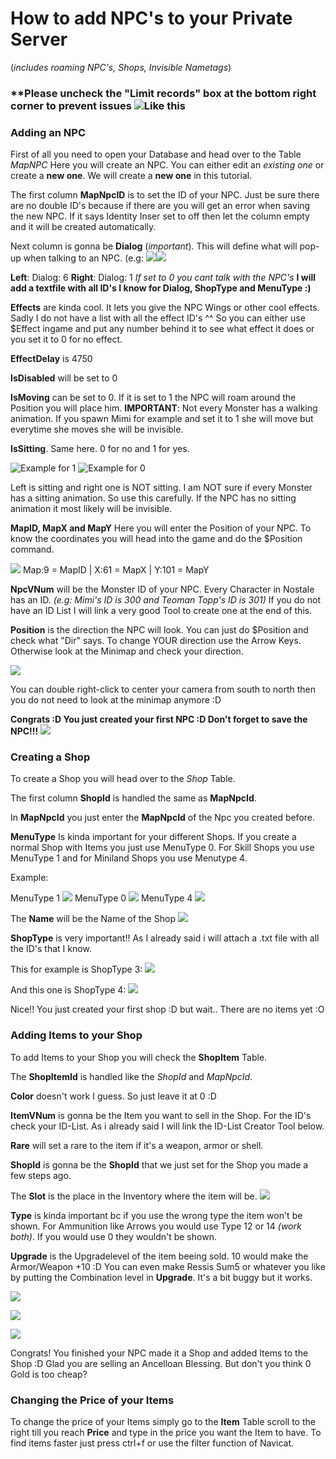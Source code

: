 # How to add NPC's to your Private Server 
(_includes roaming NPC's, Shops, Invisible Nametags_)

### **Please uncheck the "Limit records" box at the bottom right corner to prevent issues ![Like this](https://i.imgur.com/iiIwIqQ.png)

### Adding an NPC
First of all you need to open your Database and head over to the Table _MapNPC_
Here you will create an NPC. You can either edit an _existing one_ or create a **new one**. We will create a **new one** in this tutorial.

The first column **MapNpcID** is to set the ID of your NPC. Just be sure there are no double ID's because if there are you will get an error when saving the new NPC. If it says Identity Inser set to off then let the column empty and it will be created automatically.

Next column is gonna be **Dialog** (_important_). This will define what will pop-up when talking to an NPC. (e.g: ![](https://i.gyazo.com/27a0109f1b7a88d515973ac1294343cc.png)![](https://i.gyazo.com/88cedf682ea2f39ae41c02f4fbb6f255.png)

**Left**: Dialog: 6 **Right**: Dialog: 1 
_If set to 0 you cant talk with the NPC's_
**I will add a textfile with all ID's I know for Dialog, ShopType and MenuType :)**

**Effects** are kinda cool. It lets you give the NPC Wings or other cool effects. Sadly I do not have a list with all the effect ID's ^^ So you can either use $Effect ingame and put any number behind it to see what effect it does or you set it to 0 for no effect.

**EffectDelay** is 4750

**IsDisabled** will be set to 0

**IsMoving** can be set to 0. If it is set to 1 the NPC will roam around the Position you will place him. **IMPORTANT**: Not every Monster has a walking animation. If you spawn Mimi for example and set it to 1 she will move but everytime she moves she will be invisible.

**IsSitting**. Same here. 0 for no and 1 for yes. 

![Example for 1](https://i.gyazo.com/2974acb793fa2ea22f2a86f351e13a71.png) ![Example for 0](https://i.gyazo.com/f34a711c55424ca8ea1856cd6aeb6227.png)

Left is sitting and right one is NOT sitting. I am NOT sure if every Monster has a sitting animation. So use this carefully. If the NPC has no sitting animation it most likely will be invisible.

**MapID, MapX and MapY** Here you will enter the Position of your NPC. To know the coordinates you will head into the game and do the $Position command.  

![](https://i.gyazo.com/0e80c9a6063c1c4b649cc00d43a0dfac.png)
Map:9 = MapID | X:61 = MapX | Y:101 = MapY

**NpcVNum** will be the Monster ID of your NPC. Every Character in Nostale has an ID. _(e.g: Mimi's ID is 300 and Teoman Topp's ID is 301)_ If you do not have an ID List I will link a very good Tool to create one at the end of this.

**Position** is the direction the NPC will look. You can just do $Position and check what "Dir" says. To change YOUR direction use the Arrow Keys. Otherwise look at the Minimap and check your direction. 

![](https://i.gyazo.com/81ec7125b73cadd5f323ce68386c431e.png)

You can double right-click to center your camera from south to north then you do not need to look at the minimap anymore :D


**Congrats :D You just created your first NPC :D Don't forget to save the NPC!!!** ![](https://i.gyazo.com/fba69b603c576b9ceed018f4d9878888.png)





### Creating a Shop

To create a Shop you will head over to the _Shop_ Table.

The first column **ShopId** is handled the same as **MapNpcId**.

In **MapNpcId** you just enter the **MapNpcId** of the Npc you created before.

**MenuType** Is kinda important for your different Shops. If you create a normal Shop with Items you just use MenuType 0. For Skill Shops you use MenuType 1 and for Miniland Shops you use Menutype 4.

Example:

MenuType 1 ![](https://i.gyazo.com/4773c5c453be39b1ce83607962af4052.png) 
MenuType 0 ![](https://i.gyazo.com/8b1eb0dd37b2feaa3820437236862223.png) 
MenuType 4 ![](https://i.gyazo.com/22c34dffbda3d4da8a680a34df519880.jpg)

The **Name** will be the Name of the Shop ![](https://i.gyazo.com/b51b85a6b47156df9cfd39bdfc321dfe.png)

**ShopType** is very important!! As I already said i will attach a .txt file with all the ID's that I know.

This for example is ShopType 3:
![](https://i.gyazo.com/0b75f5bb2225da15762ec5499b645a7a.png)

And this one is ShopType 4:
![](https://i.gyazo.com/343fa9cc98e4be171fe8a6f629c1124a.png)


Nice!! You just created your first shop :D but wait.. There are no items yet :O



### Adding Items to your Shop

To add Items to your Shop you will check the **ShopItem** Table.

The **ShopItemId** is handled like the _ShopId_ and _MapNpcId_.

**Color** doesn't work I guess. So just leave it at 0 :D

**ItemVNum** is gonna be the Item you want to sell in the Shop. For the ID's check your ID-List. As i already said I will link the ID-List Creator Tool below.

**Rare** will set a rare to the item if it's a weapon, armor or shell.

**ShopId** is gonna be the **ShopId** that we just set for the Shop you made a few steps ago.

The **Slot** is the place in the Inventory where the item will be. ![](https://i.gyazo.com/9946700ad1ff0fe20b44e067932d4654.png)

**Type** is kinda important bc if you use the wrong type the item won't be shown. For Ammunition like Arrows you would use Type 12 or 14 _(work both)_. If you would use 0 they wouldn't be shown.

**Upgrade** is the Upgradelevel of the item beeing sold. 10 would make the Armor/Weapon +10 :D You can even make Ressis Sum5 or whatever you like by putting the Combination level in **Upgrade**. It's a bit buggy but it works.

![](https://i.gyazo.com/43ba348a650d065f6b1d53f6d7ababee.png)

![](https://i.gyazo.com/687537360cb0faec0c0e802f24926e3a.png)

![](https://i.gyazo.com/83b135d337a81fc6bfb15e63d5246e87.png)


Congrats! You finished your NPC made it a Shop and added Items to the Shop :D Glad you are selling an Ancelloan Blessing. But don't you think 0 Gold is too cheap?


### Changing the Price of your Items

To change the price of your Items simply go to the **Item** Table scroll to the right till you reach **Price** and type in the price you want the Item to have. To find items faster just press ctrl+f or use the filter function of Navicat.
